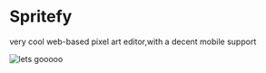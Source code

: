 # Spritefy
very cool web-based pixel art editor,with a decent mobile support


![lets gooooo](https://github.com/joaogabrielferr/spritefy/assets/59519370/f55fbe48-2b99-40f1-b105-f0b468aef35f)
